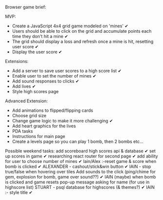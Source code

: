 Browser game brief:

MVP:
- Create a JavaScript 4x4 grid game modeled on 'mines' ✔
- Users should be able to click on the grid and accumulate points each time they don't hit a mine ✔
- The grid should display a loss and refresh once a mine is hit, resetting user score ✔
- Display the user score ✔

Extensions:
- Add a server to save user scores to a high score list ✔
- Enable user to set the number of mines ✔
- Add sound responses to clicks ✔
- Add lives ✔
- Style high scores page 

Advanced Extension:
- Add animations to flipped/flipping cards
- Choose grid size
- Change game logic to make it more challenging ✔
- Add heart graphics for the lives
- PDA tasks 
- Instructions for main page
- Create a levels page so you can play 1 bomb, then 2 bombs etc...

Possible weekend tasks: 
    add scoreboard high scores api & database ✔
    set up scores in game ✔
    researching react router for second page ✔
    add ability for user to choose number of mines ✔
    Iain/Alex :-reset game & score when bomb is clicked ✔
    ALEXANDER - cashout/stick&win button ✔
    IAIN - stop true/false when hovering over tiles
    Add sounds to the click (ping/chime for gem, explosion for bomb, game over sound??) ✔
    IAIN (maybe) when bomb is clicked and game resets pop-up message asking for name (for use in highscore list)
    STUART - psql database for highscores (& themes?) ✔
    IAIN :- style title ✔
